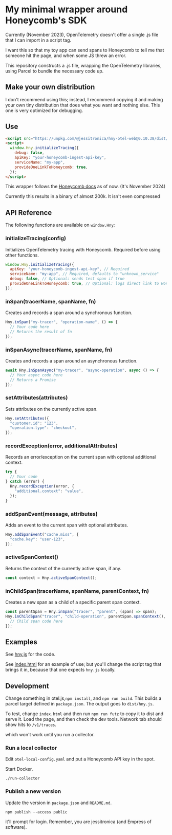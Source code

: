 # My minimal wrapper around Honeycomb's SDK

Currently (November 2023), OpenTelemetry doesn't offer a single .js file that I can import in a script tag.

I want this so that my toy app can send spans to Honeycomb to tell me that someone hit the page, and when some JS threw an error.

This repository constructs a .js file, wrapping the OpenTelemetry libraries, using Parcel to bundle the necessary code up.

## Make your own distribution

I don't recommend using this; instead, I recommend copying it and making your own tiny distribution that does what you want and nothing else.
This one is very optimized for debugging.

## Use

```html
<script src="https://unpkg.com/@jessitronica/hny-otel-web@0.10.38/dist/hny.min.js"></script>
<script>
  window.Hny.initializeTracing({
    debug: false,
    apiKey: "your-honeycomb-ingest-api-key",
    serviceName: "my-app",
    provideOneLinkToHoneycomb: true,
  });
</script>
```

This wrapper follows the [Honeycomb docs](https://docs.honeycomb.io/send-data/javascript-browser/honeycomb-distribution/) as of now.
(It's November 2024)

Currently this results in a binary of almost 200k. It isn't even compressed

## API Reference

The following functions are available on `window.Hny`:

### initializeTracing(config)

Initializes OpenTelemetry tracing with Honeycomb. Required before using other functions.

```javascript
window.Hny.initializeTracing({
  apiKey: "your-honeycomb-ingest-api-key", // Required
  serviceName: "my-app", // Required, defaults to "unknown_service"
  debug: false, // Optional: sends test span if true
  provideOneLinkToHoneycomb: true, // Optional: logs direct link to Honeycomb UI
});
```

### inSpan(tracerName, spanName, fn)

Creates and records a span around a synchronous function.

```javascript
Hny.inSpan("my-tracer", "operation-name", () => {
  // Your code here
  // Returns the result of fn
});
```

### inSpanAsync(tracerName, spanName, fn)

Creates and records a span around an asynchronous function.

```javascript
await Hny.inSpanAsync("my-tracer", "async-operation", async () => {
  // Your async code here
  // Returns a Promise
});
```

### setAttributes(attributes)

Sets attributes on the currently active span.

```javascript
Hny.setAttributes({
  "customer.id": "123",
  "operation.type": "checkout",
});
```

### recordException(error, additionalAttributes)

Records an error/exception on the current span with optional additional context.

```javascript
try {
  // Your code
} catch (error) {
  Hny.recordException(error, {
    "additional.context": "value",
  });
}
```

### addSpanEvent(message, attributes)

Adds an event to the current span with optional attributes.

```javascript
Hny.addSpanEvent("cache.miss", {
  "cache.key": "user-123",
});
```

### activeSpanContext()

Returns the context of the currently active span, if any.

```javascript
const context = Hny.activeSpanContext();
```

### inChildSpan(tracerName, spanName, parentContext, fn)

Creates a new span as a child of a specific parent span context.

```javascript
const parentSpan = Hny.inSpan("tracer", "parent", (span) => span);
Hny.inChildSpan("tracer", "child-operation", parentSpan.spanContext(), () => {
  // Child span code here
});
```

## Examples

See [hny.js](https://github.com/jessitron/hny-otel-web/blob/main/src/hny.js) for the code.

See [index.html](https://github.com/jessitron/hny-otel-web/blob/main/src/index.html) for an example of use; but you'll change the script tag that brings it in, because that one expects `hny.js` locally.

## Development

Change something in otel.js,`npm install`, and `npm run build`. This builds a parcel target defined in `package.json`. The output goes to `dist/hny.js`.

To test, change `index.html` and then run `npm run futz` to copy it to dist and serve it. Load the page, and then check the dev tools. Network tab should show hits to `/v1/traces`.

which won't work until you run a collector.

### Run a local collector

Edit `otel-local-config.yaml` and put a Honeycomb API key in the spot.

Start Docker.

`./run-collector`

### Publish a new version

Update the version in `package.json` and `README.md`.

`npm publish --access public`

it'll prompt for login. Remember, you are jessitronica (and Empress of software).
